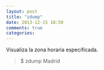 ```yaml
---
layout: post
title: "zdump"
date: 2013-12-15 18:59
comments: true
categories: 
---
```

Visualiza la zona horaria especificada.

>$ zdump Madrid


